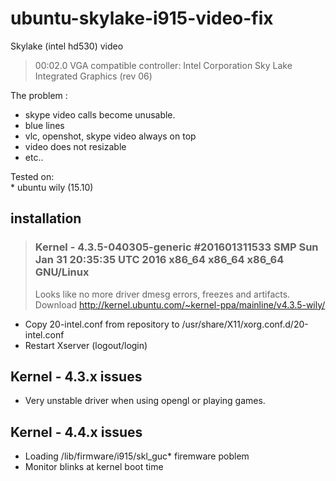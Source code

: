# ubuntu-skylake-i915-video-fix<br />

Skylake (intel hd530) video <br />

> 00:02.0 VGA compatible controller: Intel Corporation Sky Lake Integrated Graphics (rev 06)

The problem :<br />
 * skype video calls become unusable.<br />
 * blue lines<br />
 * vlc, openshot, skype video always on top<br />
 * video does not resizable<br />
 * etc..<br />
 

Tested on:  <br />
     * ubuntu wily (15.10)  <br />

## installation
> ### Kernel - 4.3.5-040305-generic #201601311533 SMP Sun Jan 31 20:35:35 UTC 2016 x86_64 x86_64 x86_64 GNU/Linux <br />
 > Looks like no more driver dmesg errors, freezes and artifacts. <br />
 > Download http://kernel.ubuntu.com/~kernel-ppa/mainline/v4.3.5-wily/ <br />
 
* Copy 20-intel.conf from repository to /usr/share/X11/xorg.conf.d/20-intel.conf
* Restart Xserver (logout/login)


## Kernel - 4.3.x issues
 * Very unstable driver when using opengl or playing games.
 
## Kernel - 4.4.x issues
 * Loading /lib/firmware/i915/skl_guc* firemware poblem
 * Monitor blinks at kernel boot time


